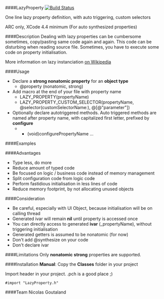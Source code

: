 ####LazyProperty [![Build Status](https://travis-ci.org/nicolasgoutaland/LazyProperty.png?branch=master)](https://travis-ci.org/nicolasgoutaland/LazyProperty)

One line lazy property definition, with auto triggering, custom selectors

ARC only, XCode 4.4 minimum (For auto synthesized properties)

####Description
Dealing with lazy properties can be cumbersome sometimes, copy/pasting same code again and again.
This code can be disturbing when reading source file.
Sometimes, you have to execute some code on property initialisation.

More information on lazy instanciation [on Wikipedia](http://en.wikipedia.org/wiki/Lazy_instantiation)

####Usage
* Declare a __strong nonatomic property__ for an __object type__
  * @property (nonatomic, strong) 
* Add macro at the end of your file with property name
  * LAZY_PROPERTY(propertyName)
  * LAZY_PROPERTY_CUSTOM_SELECTOR(propertyName, @selector(customSelectorName:), @[@"parameter"])
* Optionally declare autotriggered methods. Auto triggered methods are named after property name, with capitalized first letter, prefixed by __configure__
  * - (void)configurePropertyName ...

####Examples

####Advantages
* Type less, do more
* Reduce amount of typed code
* Be focused on logic / business code instead of memory management
* Split configuration code from logic code
* Perform fastidious initialisation in less lines of code
* Reduce memory footprint, by not allocating unused objects

####Consideration
* Be careful, especially with UI Object, because initialisation will be on calling thread
* Generated ivar will remain __nil__ until property is accessed once
* You can directly access to generated __ivar__ (_propertyName), without triggering initialisation
* Generated getters is assumed to be nonatomic (for now)
* Don't add @synthesize on your code
* Don't declare ivar

####Limitations
Only __nonatomic__ __strong__ properties are supported.

####Installation
__Manual__: Copy the __Classes__ folder in your project<br>

Import header in your project. .pch is a good place ;)
    
    #import "LazyProperty.h"

####Team
Nicolas Goutaland
